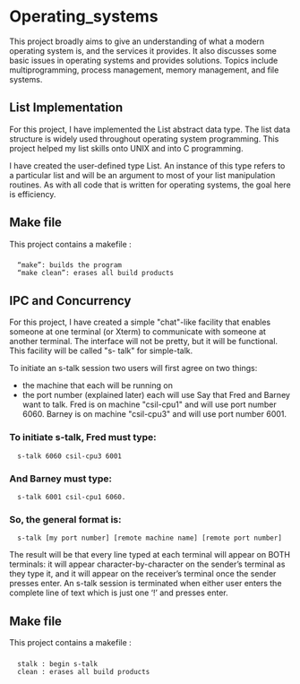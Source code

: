 # Operating_systems
This project broadly aims to give an understanding of what a modern operating system is, and the services it provides. It also discusses some basic issues in operating systems and provides solutions. Topics include multiprogramming, process management, memory management, and file systems.

## List Implementation

For this project, I have implemented the List abstract data type. The list data structure is widely used throughout operating system programming. This project helped my list skills onto UNIX and into C programming.

I have created the user-defined type List. An instance of this type refers to a particular list and will be an argument to most of your list manipulation routines. As with all code that is written for operating systems, the goal here is efficiency.

## Make file
This project contains a makefile :
###
      “make”: builds the program
      “make clean”: erases all build products 

## IPC and Concurrency

For this project, I have created a simple "chat"-like facility that enables someone at one terminal (or Xterm) to communicate with someone at another terminal. The interface will not be pretty, but it will be functional. This facility will be called "s- talk" for simple-talk.

To initiate an s-talk session two users will first agree on two things: 
 - the machine that each will be running on
 - the port number (explained later) each will use
Say that Fred and Barney want to talk. Fred is on machine "csil-cpu1" and will use port number 6060. Barney is on machine "csil-cpu3" and will use port number 6001.
### To initiate s-talk, Fred must type:
      s-talk 6060 csil-cpu3 6001
### And Barney must type:
      s-talk 6001 csil-cpu1 6060.
### So, the general format is:
      s-talk [my port number] [remote machine name] [remote port number]
The result will be that every line typed at each terminal will appear on BOTH terminals: it will appear character-by-character on the sender’s terminal as they type it, and it will appear on the receiver’s terminal once the sender presses enter.
An s-talk session is terminated when either user enters the complete line of text which is just one ‘!’ and presses enter.

## Make file
This project contains a makefile :
###
      stalk : begin s-talk
      clean : erases all build products 
